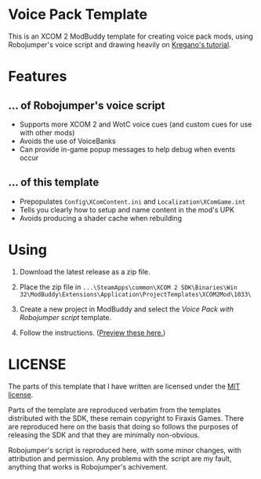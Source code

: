 # Voice Pack Template

This is an XCOM 2 ModBuddy template for creating voice pack mods, using Robojumper's voice script and drawing heavily on [Kregano's tutorial](https://docs.google.com/document/d/1asHlhTP9tJzyKXIwDALpWdJTVasjh-72blST9kQeai8).

# Features

## ... of Robojumper's voice script
- Supports more XCOM 2 and WotC voice cues (and custom cues for use with other mods)
- Avoids the use of VoiceBanks
- Can provide in-game popup messages to help debug when events occur

## ... of this template
- Prepopulates `Config\XComContent.ini` and `Localization\XComGame.int`
- Tells you clearly how to setup and name content in the mod's UPK
- Avoids producing a shader cache when rebuilding

# Using

1. Download the latest release as a zip file.

2. Place the zip file in `...\SteamApps\common\XCOM 2 SDK\Binaries\Win 32\ModBuddy\Extensions\Application\ProjectTemplates\XCOM2Mod\1033\`

3. Create a new project in ModBuddy and select the *Voice Pack with Robojumper script* template.

4. Follow the instructions. ([Preview these here.](https://github.com/stupidpupil/voicepack_template/tree/master/VoicePackWithRobojumperScript/Instructions))


# LICENSE

The parts of this template that I have written are licensed under the [MIT license](https://choosealicense.com/licenses/mit/).

Parts of the template are reproduced verbatim from the templates distributed with the SDK, these remain copyright to Firaxis Games. There are reproduced here on the basis that doing so follows the purposes of releasing the SDK and that they are minimally non-obvious.

Robojumper's script is reproduced here, with some minor changes, with attribution and permission. Any problems with the script are my fault, anything that works is Robojumper's achivement.
